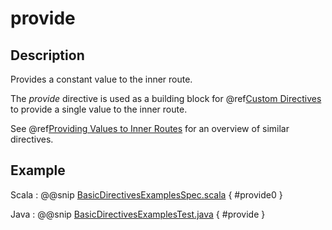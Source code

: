 # provide

## Description

Provides a constant value to the inner route.

The *provide* directive is used as a building block for @ref[Custom Directives](../custom-directives.md) to provide a single value to the
inner route. 

See @ref[Providing Values to Inner Routes](index.md#providedirectives-java) for an overview of similar directives.

## Example

Scala
:  @@snip [BasicDirectivesExamplesSpec.scala]($test$/scala/docs/http/scaladsl/server/directives/BasicDirectivesExamplesSpec.scala) { #provide0 }

Java
:  @@snip [BasicDirectivesExamplesTest.java]($test$/java/docs/http/javadsl/server/directives/BasicDirectivesExamplesTest.java) { #provide }
